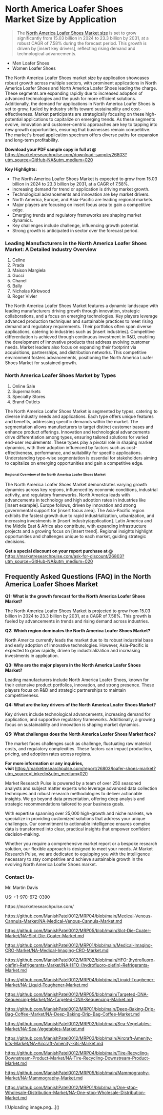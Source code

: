 <h1>North America Loafer Shoes Market&nbsp;Size by Application</h1><blockquote><p>The <a href="https://marketresearchpulse.com/download-sample/26803?utm_source=GitHub-NA&amp;utm_medium=020">North America Loafer Shoes Market size</a> is set to grow significantly from 15.03 billion in 2024 to 23.3 billion by 2031, at a robust CAGR of 7.58% during the forecast period. This growth is driven by [insert key drivers], reflecting rising demand and technological advancements.</p></blockquote><ul><li>Men Loafer Shoes<li> Women Loafer Shoes</li></ul><p>The North America Loafer Shoes market size by application showcases robust growth across multiple sectors, with prominent applications in North America Loafer Shoes and North America Loafer Shoes leading the charge. These segments are expanding rapidly due to increased adoption of advanced technologies and the push for more efficient solutions. Additionally, the demand for applications in North America Loafer Shoes is set to grow, fueled by industry shifts toward sustainability and cost-effectiveness. Market participants are strategically focusing on these high-potential applications to capitalize on emerging trends. As these segments evolve, innovation and customer-centric approaches are key to tapping into new growth opportunities, ensuring that businesses remain competitive. The market's broad application spectrum offers diverse paths for expansion and long-term profitability.</p><p><strong>Download your PDF sample copy in full at @ </strong><a href="https://marketresearchpulse.com/download-sample/26803?utm_source=GitHub-NA&amp;utm_medium=020">https://marketresearchpulse.com/download-sample/26803?utm_source=GitHub-NA&amp;utm_medium=020</a></p><p><strong>Key Highlights: </strong></p><ul><li>The North America Loafer Shoes Market is expected to grow from 15.03 billion in 2024 to 23.3 billion by 2031, at a CAGR of 7.58%.</li><li>Increasing demand for trend or application is driving market growth.</li><li>Technological advancements and innovation are key market drivers.</li><li>North America, Europe, and Asia-Pacific are leading regional markets.</li><li>Major players are focusing on insert focus area to gain a competitive edge.</li><li>Emerging trends and regulatory frameworks are shaping market dynamics.</li><li>Key challenges include challenge, influencing growth potential.</li><li>Strong growth is anticipated in sector over the forecast period.</li></ul><h3>Leading Manufacturers in the North America Loafer Shoes Market: A Detailed Industry Overview</h3><ol><li>Celine</li><li>Prada</li><li>Maison Margiela</li><li>Gucci</li><li>Chanel</li><li>Bally</li><li>Nicholas Kirkwood</li><li>Roger Vivier</li></ol><div class="flex max-w-full flex-col flex-grow"><div class="min-h-8 text-message flex w-full flex-col items-end gap-2 whitespace-normal break-words [.text-message+&amp;]:mt-5" dir="auto" data-message-author-role="assistant" data-message-id="fd8432e4-4910-450d-b182-61b7bfb0a01f" data-message-model-slug="gpt-4o"><div class="flex w-full flex-col gap-1 empty:hidden first:pt-[3px]"><div class="markdown prose w-full break-words dark:prose-invert light"><p>The North America Loafer Shoes Market features a dynamic landscape with leading manufacturers driving growth through innovation, strategic collaborations, and a focus on emerging technologies. Key players leverage advanced production techniques and sustainable practices to meet rising demand and regulatory requirements. Their portfolios often span diverse applications, catering to industries such as [insert industries]. Competitive differentiation is achieved through continuous investment in R&amp;D, enabling the development of innovative products that address evolving customer needs. Market leaders also focus on expanding their footprint via acquisitions, partnerships, and distribution networks. This competitive environment fosters advancements, positioning the North America Loafer Shoes Market for sustained growth.</p></div></div></div></div><h3>North America Loafer Shoes Market by Types</h3><ol><li>Online Sale<li> Supermarkets<li> Specialty Stores<li> Brand Outlets</li></ol><div class="flex max-w-full flex-col flex-grow"><div class="min-h-8 text-message flex w-full flex-col items-end gap-2 whitespace-normal break-words [.text-message+&amp;]:mt-5" dir="auto" data-message-author-role="assistant" data-message-id="084470be-0bb7-4664-bddf-5156b4f41249" data-message-model-slug="gpt-4o-mini"><div class="flex w-full flex-col gap-1 empty:hidden first:pt-[3px]"><div class="markdown prose w-full break-words dark:prose-invert light"><p>The North America Loafer Shoes Market is segmented by types, catering to diverse industry needs and applications. Each type offers unique features and benefits, addressing specific demands within the market. The segmentation allows manufacturers to target distinct customer bases and enhance product offerings. Innovation and technological advancements drive differentiation among types, ensuring tailored solutions for varied end-user requirements. These types play a pivotal role in shaping market dynamics, with their adoption influenced by factors such as cost-effectiveness, performance, and suitability for specific applications. Understanding type-wise segmentation is essential for stakeholders aiming to capitalize on emerging opportunities and gain a competitive edge.</p></div></div></div></div><h3><span style="font-size: 11px;">Regional Overview of the North America Loafer Shoes Market</span></h3><div class="flex max-w-full flex-col flex-grow"><div class="min-h-8 text-message flex w-full flex-col items-end gap-2 whitespace-normal break-words [.text-message+&amp;]:mt-5" dir="auto" data-message-author-role="assistant" data-message-id="e9038762-ce64-4e30-91c9-9bd413514231" data-message-model-slug="gpt-4o-mini"><div class="flex w-full flex-col gap-1 empty:hidden first:pt-[3px]"><div class="markdown prose w-full break-words dark:prose-invert light"><p>The North America Loafer Shoes Market demonstrates varying growth dynamics across key regions, influenced by economic conditions, industrial activity, and regulatory frameworks. North America leads with advancements in technology and high adoption rates in industries like [insert example]. Europe follows, driven by innovation and strong governmental support for [insert focus area]. The Asia-Pacific region exhibits the fastest growth due to rapid industrialization, urbanization, and increasing investments in [insert industry/application]. Latin America and the Middle East &amp; Africa also contribute, with expanding infrastructure projects and a growing focus on [insert trend]. Regional insights highlight opportunities and challenges unique to each market, guiding strategic decisions.</p></div></div></div></div><p><strong>Get a special discount on your report purchase at @ </strong><a href="https://marketresearchpulse.com/ask-for-discount/26803?utm_source=GitHub-NA&amp;utm_medium=020">https://marketresearchpulse.com/ask-for-discount/26803?utm_source=GitHub-NA&amp;utm_medium=020</a></p><h2>Frequently Asked Questions (FAQ) in the North America Loafer Shoes Market</h2><p><strong>Q1: What is the growth forecast for the North America Loafer Shoes Market?</strong></p><p>The North America Loafer Shoes Market is projected to grow from 15.03 billion in 2024 to 23.3 billion by 2031, at a CAGR of 7.58%. This growth is fueled by advancements in trends and rising demand across industries.</p><p><strong>Q2: Which region dominates the North America Loafer Shoes Market?</strong></p><p>North America currently leads the market due to its robust industrial base and early adoption of innovative technologies. However, Asia-Pacific is expected to grow rapidly, driven by industrialization and increasing investments in application.</p><p><strong>Q3: Who are the major players in the North America Loafer Shoes Market?</strong></p><p>Leading manufacturers include North America Loafer Shoes, known for their extensive product portfolios, innovation, and strong presence. These players focus on R&amp;D and strategic partnerships to maintain competitiveness.</p><p><strong>Q4: What are the key drivers of the North America Loafer Shoes Market?</strong></p><p>Key drivers include technological advancements, increasing demand for application, and supportive regulatory frameworks. Additionally, a growing focus on sustainability and innovation is shaping market dynamics.</p><p><strong>Q5: What challenges does the North America Loafer Shoes Market face?</strong></p><p>The market faces challenges such as challenge, fluctuating raw material costs, and regulatory complexities. These factors can impact production, pricing, and adoption rates across regions.</p><p><strong>For more information or any inquiries, visit&nbsp;</strong><a href="https://marketresearchpulse.com/report/26803/loafer-shoes-market?utm_source=Linkedin&utm_medium=020">https://marketresearchpulse.com/report/26803/loafer-shoes-market?utm_source=Linkedin&utm_medium=020</a></p><p>Market Research Pulse is powered by a team of over 250 seasoned analysts and subject matter experts who leverage advanced data collection techniques and robust research methodologies to deliver actionable insights. We go beyond data presentation, offering deep analysis and strategic recommendations tailored to your business goals.</p><p>With expertise spanning over 25,000 high-growth and niche markets, we specialize in providing customized solutions that address your unique challenges. Our commitment to actionable intelligence ensures complex data is transformed into clear, practical insights that empower confident decision-making.</p><p>Whether you require a comprehensive market report or a bespoke research solution, our flexible approach is designed to meet your needs. At Market Research Pulse, we are dedicated to equipping you with the intelligence necessary to stay competitive and achieve sustainable growth in the evolving North America Loafer Shoes market.</p><h3><strong>Contact Us-</strong></h3><p>Mr. Martin Davis</p><p>US: +1-970-672-0390</p><p>https://marketresearchpulse.com/</p><p><a href="https://github.com/ManishPatel0012/MRP04/blob/main/Medical-Venous-Cannula-Market/NA-Medical-Venous-Cannula-Market.md">https://github.com/ManishPatel0012/MRP04/blob/main/Medical-Venous-Cannula-Market/NA-Medical-Venous-Cannula-Market.md</a></p><p><a href="https://github.com/ManishPatel0012/MRP05/blob/main/Slot-Die-Coater-Market/NA-Slot-Die-Coater-Market.md">https://github.com/ManishPatel0012/MRP05/blob/main/Slot-Die-Coater-Market/NA-Slot-Die-Coater-Market.md</a></p><p><a href="https://github.com/ManishPatel0012/MRP01/blob/main/Medical-Imaging-CRO-Market/NA-Medical-Imaging-CRO-Market.md">https://github.com/ManishPatel0012/MRP01/blob/main/Medical-Imaging-CRO-Market/NA-Medical-Imaging-CRO-Market.md</a></p><p><a href="https://github.com/ManishPatel0012/MRP02/blob/main/HFO-(hydrofluoro-olefin)-Refrigerants-Market/NA-HFO-(hydrofluoro-olefin)-Refrigerants-Market.md">https://github.com/ManishPatel0012/MRP02/blob/main/HFO-(hydrofluoro-olefin)-Refrigerants-Market/NA-HFO-(hydrofluoro-olefin)-Refrigerants-Market.md</a></p><p><a href="https://github.com/ManishPatel0012/MRP04/blob/main/Liquid-Toughener-Market/NA-Liquid-Toughener-Market.md">https://github.com/ManishPatel0012/MRP04/blob/main/Liquid-Toughener-Market/NA-Liquid-Toughener-Market.md</a></p><p><a href="https://github.com/ManishPatel0012/MRP05/blob/main/Targeted-DNA-Sequencing-Market/NA-Targeted-DNA-Sequencing-Market.md">https://github.com/ManishPatel0012/MRP05/blob/main/Targeted-DNA-Sequencing-Market/NA-Targeted-DNA-Sequencing-Market.md</a></p><p><a href="https://github.com/ManishPatel0012/MRP01/blob/main/Deep-Baking-Drip-Bag-Coffee-Market/NA-Deep-Baking-Drip-Bag-Coffee-Market.md">https://github.com/ManishPatel0012/MRP01/blob/main/Deep-Baking-Drip-Bag-Coffee-Market/NA-Deep-Baking-Drip-Bag-Coffee-Market.md</a></p><p><a href="https://github.com/ManishPatel0012/MRP02/blob/main/Sea-Vegetables-Market/NA-Sea-Vegetables-Market.md">https://github.com/ManishPatel0012/MRP02/blob/main/Sea-Vegetables-Market/NA-Sea-Vegetables-Market.md</a></p><p><a href="https://github.com/ManishPatel0012/MRP03/blob/main/Aircraft-Amenity-kits-Market/NA-Aircraft-Amenity-kits-Market.md">https://github.com/ManishPatel0012/MRP03/blob/main/Aircraft-Amenity-kits-Market/NA-Aircraft-Amenity-kits-Market.md</a></p><p><a href="https://github.com/ManishPatel0012/MRP04/blob/main/Tire-Recycling-Downstream-Product-Market/NA-Tire-Recycling-Downstream-Product-Market.md">https://github.com/ManishPatel0012/MRP04/blob/main/Tire-Recycling-Downstream-Product-Market/NA-Tire-Recycling-Downstream-Product-Market.md</a></p><p><a href="https://github.com/ManishPatel0012/MRP05/blob/main/Mammography-Market/NA-Mammography-Market.md">https://github.com/ManishPatel0012/MRP05/blob/main/Mammography-Market/NA-Mammography-Market.md</a></p><p><a href="https://github.com/ManishPatel0012/MRP01/blob/main/One-stop-Wholesale-Distribution-Market/NA-One-stop-Wholesale-Distribution-Market.md">https://github.com/ManishPatel0012/MRP01/blob/main/One-stop-Wholesale-Distribution-Market/NA-One-stop-Wholesale-Distribution-Market.md</a></p>
![Uploading image.png…]()
